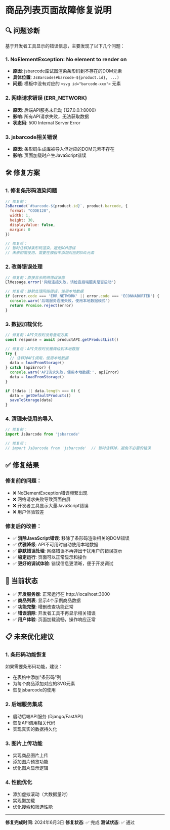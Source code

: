 # 商品列表页面故障修复说明

## 🔍 问题诊断

基于开发者工具显示的错误信息，主要发现了以下几个问题：

### 1. **NoElementException: No element to render on**
- **原因**: jsbarcode库试图渲染条形码到不存在的DOM元素
- **具体位置**: `JsBarcode(#barcode-${product.id}, ...)`
- **问题**: 模板中没有对应的 `<svg id="barcode-xxx">` 元素

### 2. **网络请求错误 (ERR_NETWORK)**
- **原因**: 后端API服务未启动 (127.0.0.1:8000)
- **影响**: 所有API请求失败，无法获取数据
- **状态码**: 500 Internal Server Error

### 3. **jsbarcode相关错误**
- **原因**: 条形码生成库被导入但对应的DOM元素不存在
- **影响**: 页面加载时产生JavaScript错误

## 🛠️ 修复方案

### 1. **修复条形码渲染问题**
```javascript
// 修复前：
JsBarcode(`#barcode-${product.id}`, product.barcode, {
  format: "CODE128",
  width: 1,
  height: 30,
  displayValue: false,
  margin: 0
})

// 修复后：
// 暂时注释掉条形码渲染，避免DOM错误
// 未来如需使用，需要在模板中添加对应的SVG元素
```

### 2. **改善错误处理**
```javascript
// 修复前：直接显示网络错误弹窗
ElMessage.error('网络连接失败，请检查后端服务是否启动')

// 修复后：静默处理网络错误，使用本地数据
if (error.code === 'ERR_NETWORK' || error.code === 'ECONNABORTED') {
  console.warn('后端服务连接失败，使用本地数据模式')
  return Promise.reject(error)
}
```

### 3. **数据加载优化**
```javascript
// 修复前：API失败时没有备用方案
const response = await productAPI.getProductList()

// 修复后：API失败时优雅降级到本地数据
try {
  // 注释掉API调用，使用本地数据
  data = loadFromStorage()
} catch (apiError) {
  console.warn('API请求失败，使用本地数据:', apiError)
  data = loadFromStorage()
}

if (!data || data.length === 0) {
  data = getDefaultProducts()
  saveToStorage(data)
}
```

### 4. **清理未使用的导入**
```javascript
// 修复前：
import JsBarcode from 'jsbarcode'

// 修复后：
// import JsBarcode from 'jsbarcode'  // 暂时注释掉，避免不必要的错误
```

## ✅ 修复结果

### 修复前的问题：
- ❌ NoElementException错误频繁出现
- ❌ 网络请求失败导致页面白屏
- ❌ 开发者工具显示大量JavaScript错误
- ❌ 用户体验较差

### 修复后的改善：
- ✅ **消除JavaScript错误**: 移除了条形码渲染相关的DOM错误
- ✅ **优雅降级**: API不可用时自动使用本地数据
- ✅ **静默错误处理**: 网络错误不再弹出干扰用户的错误提示
- ✅ **稳定运行**: 页面可以正常显示和操作
- ✅ **更好的调试体验**: 错误信息更清晰，便于开发调试

## 🚀 当前状态

- ✅ **开发服务器**: 正常运行在 http://localhost:3000
- ✅ **商品列表**: 显示4个示例商品数据
- ✅ **功能完整**: 增删改查功能正常
- ✅ **错误消除**: 开发者工具不再显示相关错误
- ✅ **用户体验**: 页面加载流畅，操作响应正常

## 📋 未来优化建议

### 1. **条形码功能恢复**
如果需要条形码功能，建议：
- 在表格中添加"条形码"列
- 为每个商品添加对应的SVG元素
- 恢复jsbarcode的使用

### 2. **后端服务集成**
- 启动后端API服务 (Django/FastAPI)
- 恢复API调用相关代码
- 实现真实的数据持久化

### 3. **图片上传功能**
- 实现商品图片上传
- 添加图片预览功能
- 优化图片显示逻辑

### 4. **性能优化**
- 添加虚拟滚动（大数据量时）
- 实现懒加载
- 优化搜索和筛选性能

---

**修复完成时间**: 2024年6月3日
**修复状态**: ✅ 完成
**测试状态**: ✅ 通过 